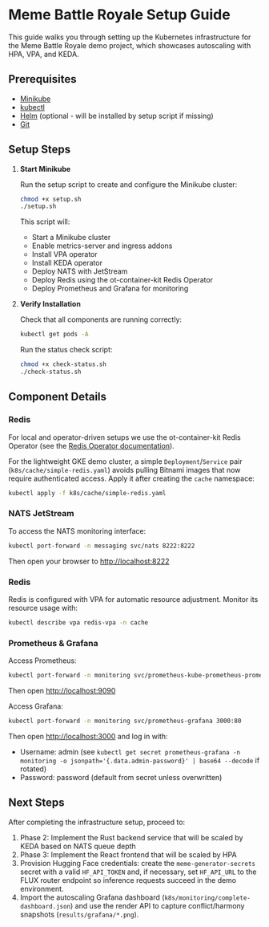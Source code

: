 # Meme Battle Royale Setup Guide

This guide walks you through setting up the Kubernetes infrastructure for the Meme Battle Royale demo project, which showcases autoscaling with HPA, VPA, and KEDA.

## Prerequisites

- [Minikube](https://minikube.sigs.k8s.io/docs/start/)
- [kubectl](https://kubernetes.io/docs/tasks/tools/install-kubectl/)
- [Helm](https://helm.sh/docs/intro/install/) (optional - will be installed by setup script if missing)
- [Git](https://git-scm.com/downloads)

## Setup Steps

1. **Start Minikube**

   Run the setup script to create and configure the Minikube cluster:

   ```bash
   chmod +x setup.sh
   ./setup.sh
   ```

   This script will:
   - Start a Minikube cluster
   - Enable metrics-server and ingress addons
   - Install VPA operator
   - Install KEDA operator
   - Deploy NATS with JetStream
   - Deploy Redis using the ot-container-kit Redis Operator
   - Deploy Prometheus and Grafana for monitoring

2. **Verify Installation**

   Check that all components are running correctly:

   ```bash
   kubectl get pods -A
   ```

   Run the status check script:

   ```bash
   chmod +x check-status.sh
   ./check-status.sh
   ```

## Component Details

### Redis

For local and operator-driven setups we use the ot-container-kit Redis Operator (see the [Redis Operator documentation](./redis-operator.md)).

For the lightweight GKE demo cluster, a simple `Deployment`/`Service` pair (`k8s/cache/simple-redis.yaml`) avoids pulling Bitnami images that now require authenticated access. Apply it after creating the `cache` namespace:

```bash
kubectl apply -f k8s/cache/simple-redis.yaml
```

### NATS JetStream

To access the NATS monitoring interface:

```bash
kubectl port-forward -n messaging svc/nats 8222:8222
```

Then open your browser to [http://localhost:8222](http://localhost:8222)

### Redis

Redis is configured with VPA for automatic resource adjustment. Monitor its resource usage with:

```bash
kubectl describe vpa redis-vpa -n cache
```

### Prometheus & Grafana

Access Prometheus:

```bash
kubectl port-forward -n monitoring svc/prometheus-kube-prometheus-prometheus 9090:9090
```

Then open [http://localhost:9090](http://localhost:9090)

Access Grafana:

```bash
kubectl port-forward -n monitoring svc/prometheus-grafana 3000:80
```

Then open [http://localhost:3000](http://localhost:3000) and log in with:
- Username: admin (see `kubectl get secret prometheus-grafana -n monitoring -o jsonpath='{.data.admin-password}' | base64 --decode` if rotated)
- Password: password (default from secret unless overwritten)

## Next Steps

After completing the infrastructure setup, proceed to:

1. Phase 2: Implement the Rust backend service that will be scaled by KEDA based on NATS queue depth
2. Phase 3: Implement the React frontend that will be scaled by HPA
3. Provision Hugging Face credentials: create the `meme-generator-secrets` secret with a valid `HF_API_TOKEN` and, if necessary, set `HF_API_URL` to the FLUX router endpoint so inference requests succeed in the demo environment.
4. Import the autoscaling Grafana dashboard (`k8s/monitoring/complete-dashboard.json`) and use the render API to capture conflict/harmony snapshots (`results/grafana/*.png`).
